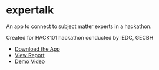 # expertalk

An app to connect to subject matter experts in a hackathon.

Created for HACK101 hackathon conducted by IEDC, GECBH

- [Download the App](https://github.com/RohitEdathil/expertalk/releases/tag/v1.0.0)
- [View Report](https://docs.google.com/document/d/1yJzodiBney5KAUtiVruI49g8KgyHG21N0nNMd3YtDJ8/edit?usp=sharing)
- [Demo Video](https://drive.google.com/file/d/1H6FIWGhNnokrgtmuiY3zIAqWOSsNE7V1/view?usp=drivesdk)

